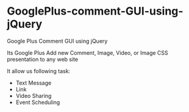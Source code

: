 # GooglePlus-comment-GUI-using-jQuery
Google Plus Comment GUI using jQuery

Its Google Plus Add new Comment, Image, Video, or Image CSS presentation to any web site

It allow us following task:
* Text Message
* Link
* Video Sharing
* Event Scheduling
